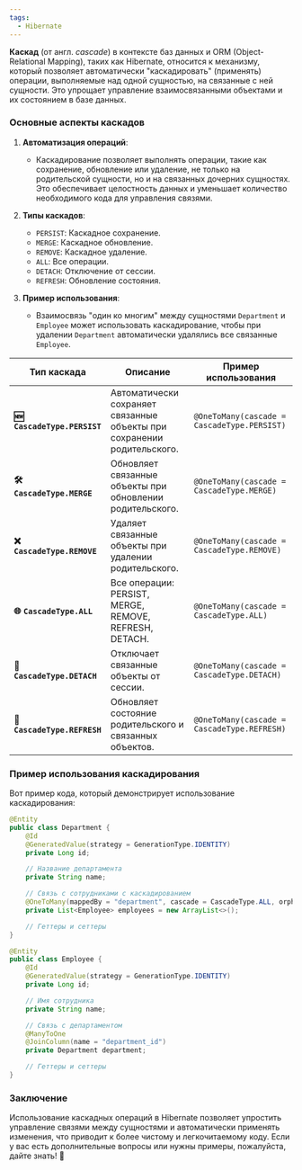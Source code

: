 ```yaml
---
tags:
  - Hibernate
---
```

**Каскад** (от англ. *cascade*) в контексте баз данных и ORM (Object-Relational Mapping), таких как Hibernate, относится к механизму, который позволяет автоматически "каскадировать" (применять) операции, выполняемые над одной сущностью, на связанные с ней сущности. Это упрощает управление взаимосвязанными объектами и их состоянием в базе данных.

### Основные аспекты каскадов

1. **Автоматизация операций**:
   - Каскадирование позволяет выполнять операции, такие как сохранение, обновление или удаление, не только на родительской сущности, но и на связанных дочерних сущностях. Это обеспечивает целостность данных и уменьшает количество необходимого кода для управления связями.

1. **Типы каскадов**:
     - `PERSIST`: Каскадное сохранение.
     - `MERGE`: Каскадное обновление.
     - `REMOVE`: Каскадное удаление.
     - `ALL`: Все операции.
     - `DETACH`: Отключение от сессии.
     - `REFRESH`: Обновление состояния.

2. **Пример использования**:
   - Взаимосвязь "один ко многим" между сущностями `Department` и `Employee` может использовать каскадирование, чтобы при удалении `Department` автоматически удалялись все связанные `Employee`.

| **Тип каскада**              | **Описание**                                                            | **Пример использования**                    |
| ---------------------------- | ----------------------------------------------------------------------- | ------------------------------------------- |
| **🆕 `CascadeType.PERSIST`** | Автоматически сохраняет связанные объекты при сохранении родительского. | `@OneToMany(cascade = CascadeType.PERSIST)` |
| **🛠️ `CascadeType.MERGE`**  | Обновляет связанные объекты при обновлении родительского.               | `@OneToMany(cascade = CascadeType.MERGE)`   |
| **❌ `CascadeType.REMOVE`**   | Удаляет связанные объекты при удалении родительского.                   | `@OneToMany(cascade = CascadeType.REMOVE)`  |
| **🌐 `CascadeType.ALL`**     | Все операции: PERSIST, MERGE, REMOVE, REFRESH, DETACH.                  | `@OneToMany(cascade = CascadeType.ALL)`     |
| **🔌 `CascadeType.DETACH`**  | Отключает связанные объекты от сессии.                                  | `@OneToMany(cascade = CascadeType.DETACH)`  |
| **🔄 `CascadeType.REFRESH`** | Обновляет состояние родительского и связанных объектов.                 | `@OneToMany(cascade = CascadeType.REFRESH)` |

### Пример использования каскадирования

Вот пример кода, который демонстрирует использование каскадирования:

```java
@Entity
public class Department {
    @Id
    @GeneratedValue(strategy = GenerationType.IDENTITY)
    private Long id;

    // Название департамента
    private String name;

    // Связь с сотрудниками с каскадированием
    @OneToMany(mappedBy = "department", cascade = CascadeType.ALL, orphanRemoval = true)
    private List<Employee> employees = new ArrayList<>();

    // Геттеры и сеттеры
}

@Entity
public class Employee {
    @Id
    @GeneratedValue(strategy = GenerationType.IDENTITY)
    private Long id;

    // Имя сотрудника
    private String name;

    // Связь с департаментом
    @ManyToOne
    @JoinColumn(name = "department_id")
    private Department department;

    // Геттеры и сеттеры
}
```

### Заключение

Использование каскадных операций в Hibernate позволяет упростить управление связями между сущностями и автоматически применять изменения, что приводит к более чистому и легкочитаемому коду. Если у вас есть дополнительные вопросы или нужны примеры, пожалуйста, дайте знать! 🌟